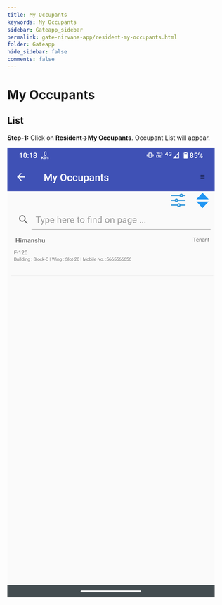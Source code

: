 ```yaml
---
title: My Occupants
keywords: My Occupants
sidebar: Gateapp_sidebar
permalink: gate-nirvana-app/resident-my-occupants.html
folder: Gateapp
hide_sidebar: false
comments: false
---
```



# My Occupants

## List

**Step-1:**  Click on **Resident->My Occupants**. Occupant List will appear.

![](/images/Resident-Occupant-List.png)
